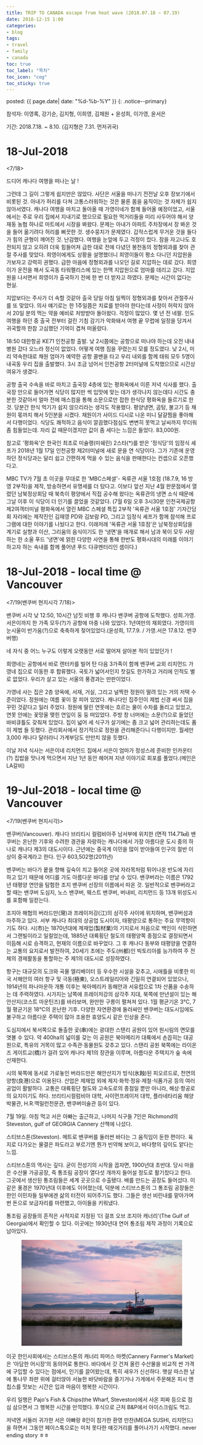 ```yaml
---
title: TRIP TO CANADA escape from heat wave (2018.07.18 ~ 07.19)
date: 2018-12-15 1:00
categories:
- blog
tags:
- travel
- family
- canada
toc: true
toc_label: "목차"
toc_icon: "cog"
toc_sticky: true
---
```


posted: {{ page.date| date: "%d-%b-%Y" }}
{: .notice--primary}

참석자: 이영록, 강기순, 김지형, 이희영, 김채원 + 윤성희, 이가영, 윤서은

기간: 2018.7.18. ~ 8.10. (김지형은 7.31. 먼저귀국)

<h1 id="18-Jul-2018">18-Jul-2018</h1>

&lt;7/18&gt;

드디어 캐나다 여행을 떠나는 날 !

그런데 그 길이 그렇게 쉽지만은 않았다. 사단은 서울을 떠나기 전전날 오후 장보기에서 비롯된 것. 아내가 허리를 다쳐 고통스러워하는 것은 물론 몸을 움직이는 것 자체가 쉽지 않아서였다. 캐나다 여행을 마치고 돌아올 때 가영이네가 함께 들어올 예정이었고, 서울에서는 주로 우리 집에서 지내기로 했으므로 필요한 먹거리들을 미리 사두어야 해서 양재동 농협 하나로 마트에서 시장을 봐왔다. 문제는 아내가 아파트 주차장에서 장 봐온 것을 들어 옮기려다 허리를 삐끗한 것. 생수뭉치가 문제였다. 갑작스럽게 무거운 것을 들다가 힘의 균형이 깨어진 것. 난감했다. 여행을 눈앞에 두고 걱정이 컸다. 잠을 자고나도 호전되지 않고 오히려 더욱 힘들어져 급한 대로 전에 다녔던 봉천동의 정형외과를 찾아 관절 주사를 맞았다. 희영이에게도 상황을 설명했더니 희영이들이 평소 다니던 지압원을 가보자고 강력히 권했다. 급한 마음에 정형외과를 나오던 길로 지압하는 데로 갔다. 희영이가 운전을 해서 도곡동 타워펠리스에 있는 한맥 지압원으로 엄마를 데리고 갔다. 지압원을 나서면서 희영이가 출국하기 전에 한 번 더 받자고 하였다. 문제는 시간이 없다는 현실.

지압보다는 주사가 더 속할 것같아 출국 당일 아침 일찍이 정형외과를 찾아서 관절주사를 또 맞았다. 의사 얘기로는 한 1주일쯤은 치료를 받아야 한다는데 사정이 허락지 않아서 20일 분의 먹는 약을 예비로 처방받아 돌아왔다. 걱정이 많았다. 몇 년 전 네팔. 인도여행을 하던 중 출국 전부터 걸린 기침 감기가 악화돼서 여행 끝 무렵에 일정을 당겨서 귀국할까 한참 고심했던 기억이 겹쳐 떠올랐다.


18:50 대한항공 KE71 인천공항 출발. 낮 2시쯤에는 공항으로 떠나야 하는데 오전 내내 병원 갔다 오느라 정신이 없었다. 어떻게 여행 짐을 꾸렸는지 모를 정도였다. 낮 2시, 미리 약속한대로 채원 엄마가 예약한 공항 콜밴을 타고 우리 내외를 함께 태워 모두 5명이 내곡동 우리 집을 출발했다. 3시 조금 넘어서 인천공항 2터미널에 도착했으므로 시간상 여유가 생겼다.

공항 출국 수속을 바로 마치고 출국장 4층에 있는 평화옥에서 이른 저녁 식사를 했다. 출국장 안으로 들어가면 식당이 많지만 썩 입맛에 맞는 데가 생각나지 않는데다 시간도 충분한 것같아서 얼마 전에 매스컴을 통해 소문으로만 접한 한식당 평화옥을 들르기로 한 것. 당분간 한식 먹기가 쉽지 않으리라는 생각도 작용했다. 평양냉면, 곰탕, 불고기 등 채원이 몫까지 해서 5인분을 시켰다. 채원이가 사이드 디시로 나온 미니 달걀찜을 좋아해서 다행이었다. 식당도 쾌적하고 음식이 깔끔했다점심도 변변히 못먹고 날씨까지 무더워 좀 힘들었는데. 자리 값 때문이겠지만 값이 좀 세다는 느낌은 들었다. 83,000원.


참고로 '평화옥'은 한국인 최초로 미슐랭(미쉐린) 2스타(*)를 받은 '정식당'의 임정식 셰프가 2018년 1월 17일 인천공항 제2터미널에 새로 문을 연 식당이다. 그가 기존에 운영하던 정식당과는 달리 쉽고 간편하게 먹을 수 있는 음식을 판매한다는 컨셉으로 오픈했다고.

MBC TV가 7월 초 이곳을 무대로 한 'MBC스페셜'- 옥류관 서울 1호점 (18.7.9, 16 방영 2부작)을 제작, 방송하면서 유명세를 더 탔다고. 이보다 앞선 지난 4월 판문점에서 열렸던 남북정상회담 때 북측이 평양에서 직접 공수해 왔다는 옥류관의 냉면 소식 때문에 그날 이후 이 식당이 더 인기를 끌었을 것같았다. (7월 6일 오후 3시30분 인천국제공항 제2여객터미널 평화옥에서 열린 MBC 스페셜 특집 2부작 '옥류관 서울 1호점' 기자간담회 자리에는 제작진인 김재영 PD와 김보람 PD, 그리고 임정식 셰프가 함께 참석해 프로그램에 대한 이야기를 나눴다고 한다. 이래저래 '옥류관 서울 1호점'은 남북정상회담을 계기로 실향과 이산, 그리움의 음식이기도 한 ‘냉면’을 매개로 해서 남과 북이 모두 사랑하는 한 소울 푸드 '냉면'에 얽힌 다양한 사연을 통해 한반도 평화시대의 미래를 이야기 하고자 하는 속내를 함께 풀어낸 푸드 다큐멘터리인 셈이다.)


<h1 id="18-Jul-2018 @ Vancouver">18-Jul-2018 - local time @ Vancouver</h1>

&lt;7/19(밴쿠버 현지시각 7/18)&gt;

밴쿠버 시각 낮 12:50, 10시간 남짓 비행 후 캐나다 밴쿠버 공항에 도착했다. 성희.가영. 서은이까지 한 가족 모두(?)가 공항에 마중 나와 있었다. 1년여만의 재회였다. 가영이의 눈시울이 반가움(?)으로 축축하게 젖어있었다.(윤성희, 17.7.9. / 가영.서은 17.8.12. 밴쿠버행)

네 자식 중 어느 누구도 이렇게 오랫동안 서로 떨어져 살아본 적이 있었던가 !

희영네는 공항에서 바로 렌터카를 빌어 탄 다음 3가족이 함께 밴쿠버 교외 리치먼드 가영네 집으로 이동한 후 합류했다. 국토가 넓어서인지 찻길도 한가하고 거리에 인적도 별로 없었다. 우리가 살고 있는 서울의 풍경과는 딴판이었다.

가영네 사는 집은 2층 양옥에, 서재, 거실, 그리고 널찍한 정원이 딸려 있는 거의 저택 수준이었다. 정원에는 여름 꽃이 잘 피어 있었다. 캐나다인 집주인이 제법 신경 써서 집을 꾸민 것같다고 일러 주었다. 정원에 딸린 연못에는 흐르는 물이 수차를 돌리고 있었고, 연못 안에는 꽃망울 맺힌 연잎이 둥 둥 떠있었다. 주방 창 너머에는 소문(?)으로 들었던 바비큐틀도 갖춰져 있었다. 집이 넓어 세 식구가 살기에는 좀 크고 넓어 관리하는데도 품이 제법 들 듯했다. 관리회사에서 정기적으로 정원을 관리해준다니 다행이지만. 월세만 3,000 캐나다 달러라니 가계부담도 만만치 않을 듯했다.

이날 저녁 식사는 서은이네 리치먼드 집에서 서은이 엄마가 정성스레 준비한 인카운터(?) 집밥을 맛나게 먹으면서 지난 1년 동안 헤어져 지낸 이야기로 회포를 풀었다.(메인은 LA갈비)


<h1 id="19-Jul-2018 @ Vancouver">19-Jul-2018 - local time @ Vancouver</h1>

&lt;7/19(밴쿠버 현지시각)&gt;

밴쿠버(Vancouver). 캐나다 브리티시 컬럼비아주 남서부에 위치한 (면적 114.71㎢) 밴쿠버는 온난한 기후와 수려한 경관을 자랑하는 캐나다에서 가장 아름다운 도시 중의 하나로 캐나다 제3의 대도시이다. 근년에는 중국계 이민을 많이 받아들여 인구의 절반 이상이 중국계라고 한다. 인구 603,502명(2011년)

밴쿠버는 바다가 뭍을 향해 깊숙이 치고 들어온 곳에 자라목처럼 튀어나온 반도에 자리하고 있기 때문에 어디를 가도 아름다운 바다를 만날 수 있다.  밴쿠버라는 이름은 1792년 태평양 연안을 탐험한 조지 밴쿠버 선장의 이름에서 따온 것. 일반적으로 밴쿠버라고 할 때는 밴쿠버 도심지, 노스 밴쿠버, 웨스트 밴쿠버, 버내비, 리치먼드 등 13개 위성도시를 포함해 일컫는다.

조지아 해협의 버라드만(灣)과 프레이저강(江)의 삼각주 사이에 위치하며, 밴쿠버섬과 마주하고 있다. 서부 캐나다 최대의 상공업 도시이자, 태평양으로 통하는 주요 무역항이기도 하다. 시(市)는 1870년대에 제재업(製材業)의 기지로서 처음으로 백인이 식민하면서 그랜빌이라고 일컬었는데, 1885년 대륙횡단 철도의 태평양쪽 종점으로 결정되면서 이듬해 시로 승격하고, 현재의 이름으로 바꾸었다. 그 후 캐나다 동부와 태평양을 연결하는 교통의 요지로서 발전하여, 20세기 초에는 주도(州都)인 빅토리아를 능가하여 주 전체의 경제활동을 통할하는 주 제1의 대도시로 성장하였다.

항구는 대규모의 도크와 곡물 엘리베이터 등 우수한 시설을 갖추고, 시애틀을 비롯한 미국 서해안의 여러 항구 및 극동(極東), 오스트레일리아와 긴밀히 연결되어 있었으나, 1914년의 파나마운하 개통 이후는 북아메리카 동해안과 서유럽으로 1차 산품을 수송하는 데 주력하였다. 시가지는 남쪽에 프레이저강의 삼각주 지대, 북쪽에 만년설이 있는 해안산지(코스트 마운틴즈)를 바라보며, 완만한 구릉이 펼쳐져 있다. 1월 평균기온 3℃, 7월 평균기온 18℃의 온난한 기후. 다양한 자연환경에 둘러싸인 밴쿠버는 대도시임에도 불구하고 아름다운 주택이 많아 조용한 휴양도시 같은 인상을 준다.

도심지에서 북서쪽으로 돌출한 곶(串)에는 광대한 스탠리 공원이 있어 원시림의 면모를 엿볼 수 있다. 약 400ha의 넓이를 갖는 이 공원은 북아메리카 대륙에서 손꼽히는 대공원으로, 특유의 거목이 많고 수족관·동물원도 갖추고 있다. 스탠리 공원 북쪽에는 라이온즈 게이트교(橋)가 걸려 있어 캐나다 제1의 장관을 이루며, 아름다운 주택지가 숲 속에 산재한다.

시의 북쪽에 동서로 가로놓인 버라드만은 해안산지가 빙식(氷蝕)된 피오르드로, 천연의 양항(良港)으로 이용된다. 산업은 제재업 외에 제지·화학·정유·제철·식품가공 등의 여러 공업이 활발하다. 교통은 대륙횡단 철도와 고속도로의 종점일 뿐만 아니라, 해상·항공로의 요지이기도 하다. 브리티시컬럼비아 대학, 사이먼프레이저 대학, 플라네타리움 해양박물관, H.R.맥밀런천문관, 밴쿠버미술관 등이 있다.


7월 19일. 아침 먹고 서은 아빠는 출근하고, 나머지 식구들 7인은 Richmond의 Steveston, gulf of GEORGIA Cannery 산책에 나섰다.

스티브스톤(Steveston). 메트로 밴쿠버를 둘러싼 바다는 그 움직임이 둔한 편이다. 육지로 다가오는 물결은 파도라고 부르기엔 뭔가 빈약해 보이고, 바다향의 깊이도 얕다는 느낌.

스티브스톤의 역사는 깊다. 굳이 전성기의 시작을 꼽자면, 1900년대 초반대. 당시 마을은 수산물 가공공장, 즉 통조림 공장이 열다섯 개까지 들어설 정도로 활기찼다고 한다. 그곳에서 생산된 통조림들은 세계 곳곳으로 수출됐다. 배를 만드는 공장도 들어섰다. 이 같은 풍경은 1970년대 이후에도 이어졌는데, 덕분에 스티브스톤의 그 통조림 공장들은 한인 이민자들 일부에겐 삶의 터전이 되어주기도 했다. 그들은 생선 비린내를 맡아가며 번 돈으로 보금자리를 마련했고, 아이들을 키워냈다.

통조림 공장들의 흔적은 사적지로 지정된 ‘더 걸프 오브 조지아 캐너리’(The Gulf of Georgia)에서 확인할 수 있다. 이곳에는 1930년대 연어 통조림 제작 과정이 기록으로 남아있다.

<div class="fig-container">
<figure id="photo-gulf-of-georgia">
	<img src="/assets/images/canada-2018/gulf-of-georgia.png">
</figure>
</div>

이곳 한인사회에서는 스티브스톤의 캐너리 파머스 마켓(Cannery Farmer's Market)은 ‘아담한 어시장’의 동의어로 통한다. 바다에서 갓 건져 올린 수산물을 비교적 싼 가격에 구입할 수 있다는 점에서, 인기를 끌어왔는데, 특히 새우가 신선하다. 햇살 따스한 날에 통나무 좌판 위에 걸터앉아 서늘한 바닷바람을 즐기거나 가게에서 주문해온 피시 앤 칩스를 맛보는 시간은 입과 마음이 행복한 시간이다.

우리 일행은  Pajo's Fish & Chips(the Wharf, Steveston)에서 사온 피짜 등으로 점심 삼으면서 그 행복한 시간을 만끽했다. 후식으로 근처 B&P에서 아이스크림도 먹고.

저녁엔 서둘러 귀가한 서은 아빠랑 8인이 참가한 환영 만찬(MEGA SUSHI, 리치먼드)을 하면서 그동안 페이스톡으로는 미처 못다한 얘깃거리를 풀어나가기 시작했다.  never ending story ㅎㅎ
